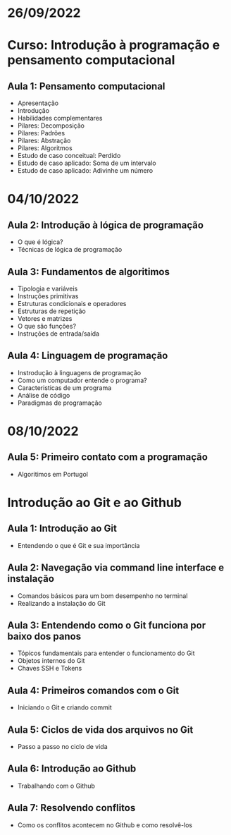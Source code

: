 # 26/09/2022

# Curso: Introdução à programação e pensamento computacional

## Aula 1: Pensamento computacional
 - Apresentação
 - Introdução
 - Habilidades complementares
 - Pilares: Decomposição
 - Pilares: Padrões
 - Pilares: Abstração
 - Pilares: Algoritmos
 - Estudo de caso conceitual: Perdido
 - Estudo de caso aplicado: Soma de um intervalo
 - Estudo de caso aplicado: Adivinhe um número

# 04/10/2022

## Aula 2: Introdução à lógica de programação
 - O que é lógica?
 - Técnicas de lógica de programação

## Aula 3: Fundamentos de algoritimos
 - Tipologia e variáveis
 - Instruções primitivas
 - Estruturas condicionais e operadores
 - Estruturas de repetição
 - Vetores e matrizes
 - O que são funções?
 - Instruções de entrada/saída

## Aula 4: Linguagem de programação
 - Instrodução à linguagens de programação
 - Como um computador entende o programa?
 - Caracteristicas de um programa
 - Análise de código
 - Paradigmas de programação

# 08/10/2022

## Aula 5: Primeiro contato com a programação
 - Algoritimos em Portugol

# Introdução ao Git e ao Github

## Aula 1: Introdução ao Git
 - Entendendo o que é Git e sua importância

## Aula 2: Navegação via command line interface e instalação
 - Comandos básicos para um bom desempenho no terminal
 - Realizando a instalação do Git

## Aula 3: Entendendo como o Git funciona por baixo dos panos 
 - Tópicos fundamentais para entender o funcionamento do Git
 - Objetos internos do Git
 - Chaves SSH e Tokens

## Aula 4: Primeiros comandos com o Git
 - Iniciando o Git e criando commit

## Aula 5: Ciclos de vida dos arquivos no Git
 - Passo a passo no ciclo de vida

## Aula 6: Introdução ao Github
 - Trabalhando com o Github

## Aula 7: Resolvendo conflitos
 - Como os conflitos acontecem no Github e como resolvê-los
